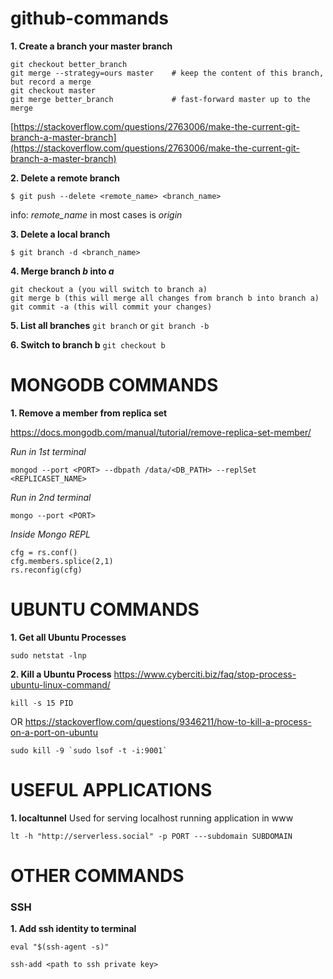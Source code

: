 # github-commands


**1. Create a branch your master branch**
```
git checkout better_branch
git merge --strategy=ours master    # keep the content of this branch, but record a merge
git checkout master
git merge better_branch             # fast-forward master up to the merge
```
[https://stackoverflow.com/questions/2763006/make-the-current-git-branch-a-master-branch](https://stackoverflow.com/questions/2763006/make-the-current-git-branch-a-master-branch)

**2. Delete a remote branch**
```
$ git push --delete <remote_name> <branch_name>
```
info: *remote_name* in most cases is *origin*

**3. Delete a local branch**
```
$ git branch -d <branch_name>
```

**4. Merge branch *b* into *a***
```
git checkout a (you will switch to branch a)
git merge b (this will merge all changes from branch b into branch a)
git commit -a (this will commit your changes)
```

**5. List all branches**
`git branch`
or
`git branch -b`

**6. Switch to branch b**
`git checkout b`









# MONGODB COMMANDS

**1. Remove a member from replica set**

https://docs.mongodb.com/manual/tutorial/remove-replica-set-member/

*Run in 1st terminal*
```
mongod --port <PORT> --dbpath /data/<DB_PATH> --replSet <REPLICASET_NAME>
```

*Run in 2nd terminal*
```
mongo --port <PORT>
```

*Inside Mongo REPL*
```
cfg = rs.conf()
cfg.members.splice(2,1)
rs.reconfig(cfg)
```


# UBUNTU COMMANDS

**1. Get all Ubuntu Processes**
```
sudo netstat -lnp
```

**2. Kill a Ubuntu Process**
https://www.cyberciti.biz/faq/stop-process-ubuntu-linux-command/
```
kill -s 15 PID
```

OR
https://stackoverflow.com/questions/9346211/how-to-kill-a-process-on-a-port-on-ubuntu
```
sudo kill -9 `sudo lsof -t -i:9001`
```


# USEFUL APPLICATIONS

**1. localtunnel**
Used for serving localhost running application in www

`lt -h "http://serverless.social" -p PORT ---subdomain SUBDOMAIN`

# OTHER COMMANDS

### SSH

**1. Add ssh identity to terminal**

```
eval "$(ssh-agent -s)"
```

`ssh-add <path to ssh private key>`

